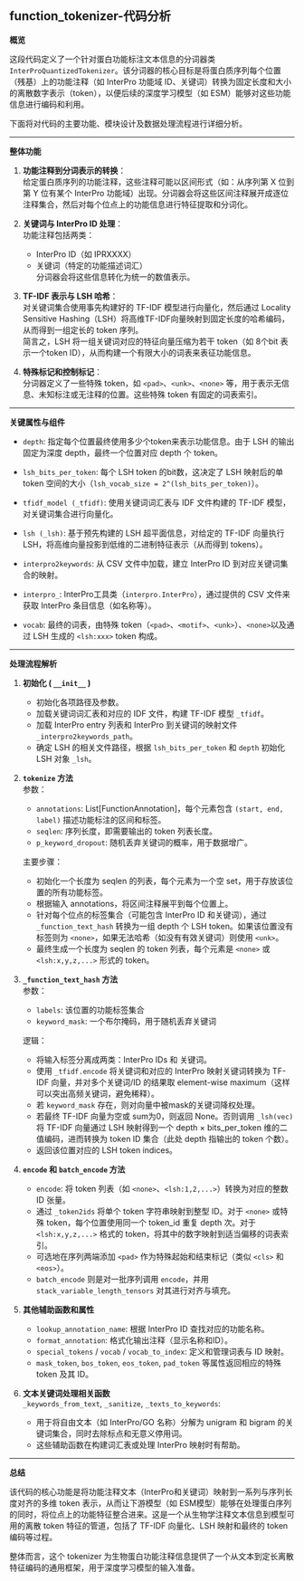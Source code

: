 ## function_tokenizer-代码分析
**概览**

这段代码定义了一个针对蛋白功能标注文本信息的分词器类 `InterProQuantizedTokenizer`。该分词器的核心目标是将蛋白质序列每个位置（残基）上的功能注释（如 InterPro 功能域 ID、关键词）转换为固定长度和大小的离散数字表示（token），以便后续的深度学习模型（如 ESM）能够对这些功能信息进行编码和利用。

下面将对代码的主要功能、模块设计及数据处理流程进行详细分析。

---

**整体功能**

1. **功能注释到分词表示的转换**：  
   给定蛋白质序列的功能注释，这些注释可能以区间形式（如：从序列第 X 位到第 Y 位有某个 InterPro 功能域）出现。分词器会将这些区间注释展开成逐位注释集合，然后对每个位点上的功能信息进行特征提取和分词化。

2. **关键词与 InterPro ID 处理**：  
   功能注释包括两类：  
   - InterPro ID（如 IPRXXXX）  
   - 关键词（特定的功能描述词汇）  
   分词器会将这些信息转化为统一的数值表示。

3. **TF-IDF 表示与 LSH 哈希**：  
   对关键词集合使用事先构建好的 TF-IDF 模型进行向量化，然后通过 Locality Sensitive Hashing（LSH）将高维TF-IDF向量映射到固定长度的哈希编码，从而得到一组定长的 token 序列。  
   简言之，LSH 将一组关键词对应的特征向量压缩为若干 token（如 8个bit 表示一个token ID），从而构建一个有限大小的词表来表征功能信息。

4. **特殊标记和控制标记**：  
   分词器定义了一些特殊 token，如 `<pad>`、`<unk>`、`<none>` 等，用于表示无信息、未知标注或无注释的位置。这些特殊 token 有固定的词表索引。

---

**关键属性与组件**

- `depth`: 指定每个位置最终使用多少个token来表示功能信息。由于 LSH 的输出固定为深度 depth，最终一个位置对应 depth 个 token。

- `lsh_bits_per_token`: 每个 LSH token 的bit数，这决定了 LSH 映射后的单 token 空间的大小（`lsh_vocab_size = 2^(lsh_bits_per_token)`）。

- `tfidf_model (_tfidf)`: 使用关键词词汇表与 IDF 文件构建的 TF-IDF 模型，对关键词集合进行向量化。

- `lsh (_lsh)`: 基于预先构建的 LSH 超平面信息，对给定的 TF-IDF 向量执行 LSH，将高维向量投影到低维的二进制特征表示（从而得到 tokens）。

- `interpro2keywords`: 从 CSV 文件中加载，建立 InterPro ID 到对应关键词集合的映射。

- `interpro_`: InterPro工具类（`interpro.InterPro`），通过提供的 CSV 文件来获取 InterPro 条目信息（如名称等）。

- `vocab`: 最终的词表，由特殊 token（`<pad>`、`<motif>`、`<unk>`）、`<none>`以及通过 LSH 生成的 `<lsh:xxx>` token 构成。

---

**处理流程解析**

1. **初始化 ( `__init__` )**  
   - 初始化各项路径及参数。  
   - 加载关键词词汇表和对应的 IDF 文件，构建 TF-IDF 模型 `_tfidf`。  
   - 加载 InterPro entry 列表和 InterPro 到关键词的映射文件 `_interpro2keywords_path`。  
   - 确定 LSH 的相关文件路径，根据 `lsh_bits_per_token` 和 `depth` 初始化 LSH 对象 `_lsh`。

2. **`tokenize` 方法**  
   参数：  
   - `annotations`: List[FunctionAnnotation]，每个元素包含 `(start, end, label)` 描述功能标注的区间和标签。  
   - `seqlen`: 序列长度，即需要输出的 token 列表长度。  
   - `p_keyword_dropout`: 随机丢弃关键词的概率，用于数据增广。

   主要步骤：  
   - 初始化一个长度为 seqlen 的列表，每个元素为一个空 set，用于存放该位置的所有功能标签。  
   - 根据输入 annotations，将区间注释展平到每个位置上。  
   - 针对每个位点的标签集合（可能包含 InterPro ID 和关键词），通过 `_function_text_hash` 转换为一组 depth 个 LSH token。如果该位置没有标签则为 `<none>`，如果无法哈希（如没有有效关键词）则使用 `<unk>`。  
   - 最终生成一个长度为 seqlen 的 token 列表，每个元素是 `<none>` 或 `<lsh:x,y,z,...>` 形式的 token。

3. **`_function_text_hash` 方法**  
   参数：  
   - `labels`: 该位置的功能标签集合  
   - `keyword_mask`: 一个布尔掩码，用于随机丢弃关键词

   逻辑：  
   - 将输入标签分离成两类：InterPro IDs 和 关键词。  
   - 使用 `_tfidf.encode` 将关键词和对应的 InterPro 映射关键词转换为 TF-IDF 向量，并对多个关键词/ID 的结果取 element-wise maximum（这样可以突出高频关键词，避免稀释）。  
   - 若 `keyword_mask` 存在，则对向量中被mask的关键词降权处理。  
   - 若最终 TF-IDF 向量为空或 sum为0，则返回 None。否则调用 `_lsh(vec)` 将 TF-IDF 向量通过 LSH 映射得到一个 depth × bits_per_token 维的二值编码，进而转换为 token ID 集合（此处 depth 指输出的 token 个数）。  
   - 返回该位置对应的 LSH token indices。

4. **`encode` 和 `batch_encode` 方法**  
   - `encode`: 将 token 列表（如 `<none>`、`<lsh:1,2,...>`）转换为对应的整数 ID 张量。  
   - 通过 `_token2ids` 将单个 token 字符串映射到整型 ID。对于 `<none>` 或特殊 token，每个位置使用同一个 token_id 重复 depth 次。对于 `<lsh:x,y,z,...>` 格式的 token，将其中的数字映射到适当偏移的词表索引。  
   - 可选地在序列两端添加 `<pad>` 作为特殊起始和结束标记（类似 `<cls>` 和 `<eos>`）。  
   - `batch_encode` 则是对一批序列调用 `encode`，并用 `stack_variable_length_tensors` 对其进行对齐与填充。

5. **其他辅助函数和属性**  
   - `lookup_annotation_name`: 根据 InterPro ID 查找对应的功能名称。  
   - `format_annotation`: 格式化输出注释（显示名称和ID）。  
   - `special_tokens` / `vocab` / `vocab_to_index`: 定义和管理词表与 ID 映射。  
   -  `mask_token`, `bos_token`, `eos_token`, `pad_token` 等属性返回相应的特殊 token 及其 ID。

6. **文本关键词处理相关函数**  
   `_keywords_from_text`, `_sanitize`, `_texts_to_keywords`:  
   - 用于将自由文本（如 InterPro/GO 名称）分解为 unigram 和 bigram 的关键词集合，同时去除标点和无意义停用词。  
   - 这些辅助函数在构建词汇表或处理 InterPro 映射时有帮助。

---

**总结**

该代码的核心功能是将功能注释文本（InterPro和关键词）映射到一系列与序列长度对齐的多维 token 表示，从而让下游模型（如 ESM模型）能够在处理蛋白序列的同时，将位点上的功能特征整合进来。这是一个从生物学注释文本信息到模型可用的离散 token 特征的管道，包括了 TF-IDF 向量化、LSH 映射和最终的 token 编码等过程。

整体而言，这个 tokenizer 为生物蛋白功能注释信息提供了一个从文本到定长离散特征编码的通用框架，用于深度学习模型的输入准备。
